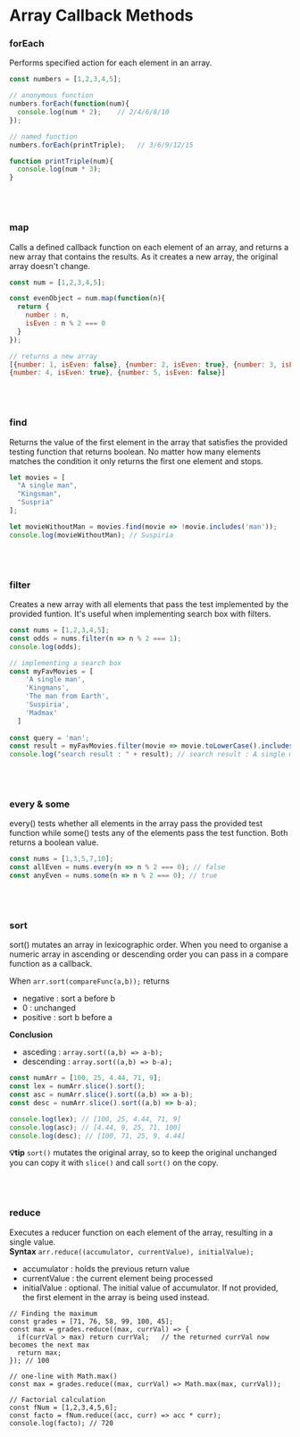 # Array Callback Methods

### forEach  
Performs specified action for each element in an array.

```javascript
const numbers = [1,2,3,4,5];

// anonymous function
numbers.forEach(function(num){
  console.log(num * 2);    // 2/4/6/8/10
});

// named function
numbers.forEach(printTriple);   // 3/6/9/12/15

function printTriple(num){
  console.log(num * 3);   
}
```
<br/><br/>

### map
Calls a defined callback function on each element of an array, and returns a new array that contains the results. As it creates a new array, the original array doesn't change.
```javascript
const num = [1,2,3,4,5];

const evenObject = num.map(function(n){
  return {
    number : n,
    isEven : n % 2 === 0
  }
});

// returns a new array
[{number: 1, isEven: false}, {number: 2, isEven: true}, {number: 3, isEven: false},
{number: 4, isEven: true}, {number: 5, isEven: false}]
```
<br/><br/>

### find
Returns the value of the first element in the array that satisfies the provided testing function that returns boolean. No matter how many elements matches the condition it only returns the first one element and stops.
```javascript
let movies = [
  "A single man",
  "Kingsman",
  "Suspria"
];

let movieWithoutMan = movies.find(movie => !movie.includes('man'));
console.log(movieWithoutMan); // Suspiria
```
<br/><br/>

### filter
Creates a new array with all elements that pass the test implemented by the provided funtion. It's useful when implementing search box with filters.
```javascript
const nums = [1,2,3,4,5];
const odds = nums.filter(n => n % 2 === 1);
console.log(odds);

// implementing a search box
const myFavMovies = [
    'A single man',
    'Kingmans',
    'The man from Earth',
    'Suspiria',
    'Madmax'
  ]
  
const query = 'man';
const result = myFavMovies.filter(movie => movie.toLowerCase().includes(query));
console.log("search result : " + result); // search result : A single man,Kingmans,The man from Earth 
```
<br/><br/>

### every & some
every() tests whether all elements in the array pass the provided test function while some() tests any of the elements pass the test function. Both returns a boolean value. 
```javascript
const nums = [1,3,5,7,10];
const allEven = nums.every(n => n % 2 === 0); // false
const anyEven = nums.some(n => n % 2 === 0); // true
```
<br/><br/>

### sort
sort() mutates an array in lexicographic order. When you need to organise a numeric array in ascending or descending order you can pass in a compare function as a callback.  

When `arr.sort(compareFunc(a,b));` returns
* negative : sort a before b
* 0 : unchanged
* positive : sort b before a

**Conclusion**
* asceding : `array.sort((a,b) => a-b);`  
* descending : `array.sort((a,b) => b-a);`

```javascript
const numArr = [100, 25, 4.44, 71, 9];
const lex = numArr.slice().sort();
const asc = numArr.slice().sort((a,b) => a-b);
const desc = numArr.slice().sort((a,b) => b-a);

console.log(lex); // [100, 25, 4.44, 71, 9]
console.log(asc); // [4.44, 9, 25, 71, 100]
console.log(desc); // [100, 71, 25, 9, 4.44]
```

**💡tip**
`sort()` mutates the original array, so to keep the original unchanged you can copy it with `slice()` and call `sort()` on the copy. 

<br/><br/>

### reduce
Executes a reducer function on each element of the array, resulting in a single value.
<br/>
**Syntax**
`arr.reduce((accumulator, currentValue), initialValue);`
* accumulator : holds the previous return value
* currentValue : the current element being processed
* initialValue : optional. The initial value of accumulator. If not provided, the first element in the array is being used instead.

```javscript
// Finding the maximum
const grades = [71, 76, 58, 99, 100, 45];
const max = grades.reduce((max, currVal) => {
  if(currVal > max) return currVal;   // the returned currVal now becomes the next max
  return max;
}); // 100

// one-line with Math.max()
const max = grades.reduce((max, currVal) => Math.max(max, currVal));

// Factorial calculation
const fNum = [1,2,3,4,5,6];
const facto = fNum.reduce((acc, curr) => acc * curr);
console.log(facto); // 720
```
